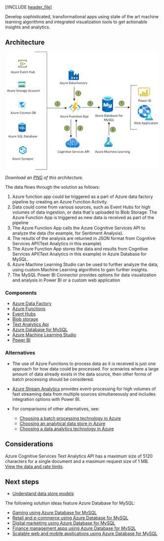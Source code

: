 [!INCLUDE [header_file](../../../includes/sol-idea-header.md)]

Develop sophisticated, transformational apps using state of the art machine learning algorithms and integrated visualization tools to get actionable insights and analytics.

## Architecture

![Architecture diagram](../media/intelligent-apps-using-azure-database-for-mysql.png)

*Download an [PNG](../media/intelligent-apps-using-azure-database-for-postgresql.png) of this architecture.*

The data flows through the solution as follows:


1. Azure function app could be triggered as a part of Azure data factory pipeline by creating an Azure Function Activity. 
2. Data could come from various sources, such as Event Hubs for high volumes of data ingestion, or data that's uploaded to Blob Storage. The Azure Function App is triggered as new data is received as part of the pipeline
3. The Azure Function App calls the Azure Cognitive Services API to analyze the data (for example, for Sentiment Analysis). 
4. The results of the analysis are returned in JSON format from Cognitive Services API(Text Analytics in this example)
5. The Azure Function App stores the data and results from Cognitive Services API(Text Analytics in this example) in Azure Database for MySQL.
6. Azure Machine Learning Studio can be used to further analyze the data, using custom Machine Learning algorithms to gain further insights.
7. The MySQL Power BI Connector provides options for data visualization and analysis in Power BI or a custom web application


### Components
- [Azure Data Factory](https://docs.microsoft.com/en-us/azure/data-factory/control-flow-azure-function-activity)
- [Azure Functions](/azure/azure-functions/functions-overview)
- [Event Hubs](/azure/event-hubs/)
- [Blob storage](/azure/storage/blobs/storage-blobs-introduction)
- [Text Analytics Api](/azure/cognitive-services/text-analytics/)
- [Azure Database for MySQL](/azure/mysql/)
- [Azure Machine Learning Studio](/azure/machine-learning/)
- [Power BI](/power-bi/fundamentals/power-bi-overview)

### Alternatives

- The use of Azure Functions to process data as it is received is just one approach for how data could be processed. For scenarios where a large amount of data already exists in the data source, then other forms of batch processing should be considered.
- [Azure Stream Analytics](/azure/stream-analytics/stream-analytics-introduction) provides event-processing for high volumes of fast streaming data from multiple sources simultaneously and includes integration options with Power BI.
- For comparisons of other alternatives, see:

  - [Choosing a batch processing technology in Azure](../../data-guide/technology-choices/batch-processing.md)
  - [Choosing an analytical data store in Azure](../../data-guide/technology-choices/analytical-data-stores.md)
  - [Choosing a data analytics technology in Azure](../../data-guide/technology-choices/analysis-visualizations-reporting.md)

## Considerations

Azure Cognitive Services Text Analytics API has a maximum size of 5120 characters for a single document and a maximum request size of 1 MB. [View the data and rate limits](/azure/cognitive-services/text-analytics/concepts/data-limits).

## Next steps

- [Understand data store models](../../guide/technology-choices/data-store-overview.md)

The following solution ideas feature Azure Database for MySQL:

- [Gaming using Azure Database for MySQL](./gaming-using-azure-database-for-mysql.yml)
- [Retail and e-commerce using Azure Database for MySQL](./retail-and-ecommerce-using-azure-database-for-mysql.yml)
- [Digital marketing using Azure Database for MySQL](./digital-marketing-using-azure-database-for-mysql.yml)
- [Finance management apps using Azure Database for MySQL](./finance-management-apps-using-azure-database-for-mysql.yml)
- [Scalable web and mobile applications using Azure Database for MySQL](./scalable-web-and-mobile-applications-using-azure-database-for-mysql.yml)
